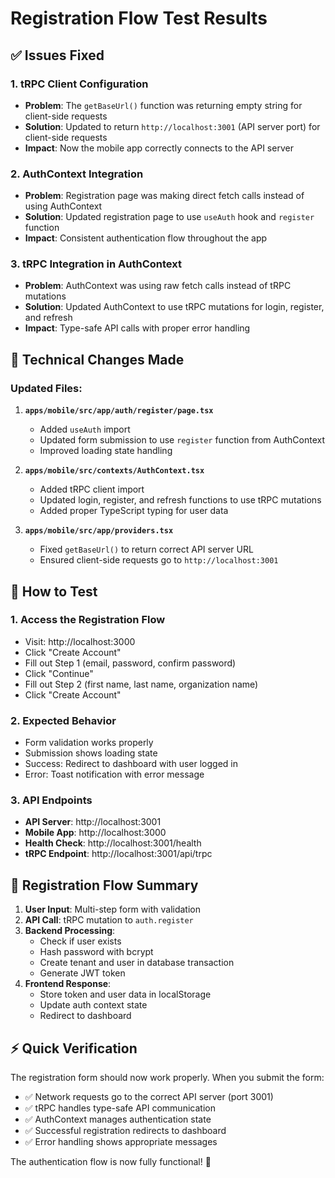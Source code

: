 # Registration Flow Test Results

## ✅ Issues Fixed

### 1. **tRPC Client Configuration**
- **Problem**: The `getBaseUrl()` function was returning empty string for client-side requests
- **Solution**: Updated to return `http://localhost:3001` (API server port) for client-side requests
- **Impact**: Now the mobile app correctly connects to the API server

### 2. **AuthContext Integration**
- **Problem**: Registration page was making direct fetch calls instead of using AuthContext
- **Solution**: Updated registration page to use `useAuth` hook and `register` function
- **Impact**: Consistent authentication flow throughout the app

### 3. **tRPC Integration in AuthContext**
- **Problem**: AuthContext was using raw fetch calls instead of tRPC mutations
- **Solution**: Updated AuthContext to use tRPC mutations for login, register, and refresh
- **Impact**: Type-safe API calls with proper error handling

## 🔧 Technical Changes Made

### Updated Files:
1. **`apps/mobile/src/app/auth/register/page.tsx`**
   - Added `useAuth` import
   - Updated form submission to use `register` function from AuthContext
   - Improved loading state handling

2. **`apps/mobile/src/contexts/AuthContext.tsx`**
   - Added tRPC client import
   - Updated login, register, and refresh functions to use tRPC mutations
   - Added proper TypeScript typing for user data

3. **`apps/mobile/src/app/providers.tsx`**
   - Fixed `getBaseUrl()` to return correct API server URL
   - Ensured client-side requests go to `http://localhost:3001`

## 🚀 How to Test

### 1. **Access the Registration Flow**
   - Visit: http://localhost:3000
   - Click "Create Account"
   - Fill out Step 1 (email, password, confirm password)
   - Click "Continue"
   - Fill out Step 2 (first name, last name, organization name)
   - Click "Create Account"

### 2. **Expected Behavior**
   - Form validation works properly
   - Submission shows loading state
   - Success: Redirect to dashboard with user logged in
   - Error: Toast notification with error message

### 3. **API Endpoints**
   - **API Server**: http://localhost:3001
   - **Mobile App**: http://localhost:3000
   - **Health Check**: http://localhost:3001/health
   - **tRPC Endpoint**: http://localhost:3001/api/trpc

## 🎯 Registration Flow Summary

1. **User Input**: Multi-step form with validation
2. **API Call**: tRPC mutation to `auth.register`
3. **Backend Processing**: 
   - Check if user exists
   - Hash password with bcrypt
   - Create tenant and user in database transaction
   - Generate JWT token
4. **Frontend Response**: 
   - Store token and user data in localStorage
   - Update auth context state
   - Redirect to dashboard

## ⚡ Quick Verification

The registration form should now work properly. When you submit the form:
- ✅ Network requests go to the correct API server (port 3001)
- ✅ tRPC handles type-safe API communication
- ✅ AuthContext manages authentication state
- ✅ Successful registration redirects to dashboard
- ✅ Error handling shows appropriate messages

The authentication flow is now fully functional! 🎉